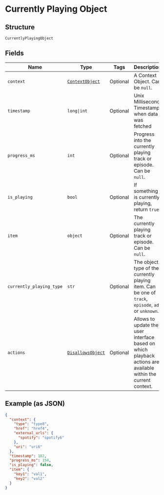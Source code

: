
# Currently Playing Object

## Structure

`CurrentlyPlayingObject`

## Fields

| Name | Type | Tags | Description |
|  --- | --- | --- | --- |
| `context` | [`ContextObject`](../../doc/models/context-object.md) | Optional | A Context Object. Can be `null`. |
| `timestamp` | `long\|int` | Optional | Unix Millisecond Timestamp when data was fetched |
| `progress_ms` | `int` | Optional | Progress into the currently playing track or episode. Can be `null`. |
| `is_playing` | `bool` | Optional | If something is currently playing, return `true`. |
| `item` | `object` | Optional | The currently playing track or episode. Can be `null`. |
| `currently_playing_type` | `str` | Optional | The object type of the currently playing item. Can be one of `track`, `episode`, `ad` or `unknown`. |
| `actions` | [`DisallowsObject`](../../doc/models/disallows-object.md) | Optional | Allows to update the user interface based on which playback actions are available within the current context. |

## Example (as JSON)

```json
{
  "context": {
    "type": "type8",
    "href": "href4",
    "external_urls": {
      "spotify": "spotify6"
    },
    "uri": "uri6"
  },
  "timestamp": 182,
  "progress_ms": 154,
  "is_playing": false,
  "item": {
    "key1": "val1",
    "key2": "val2"
  }
}
```

